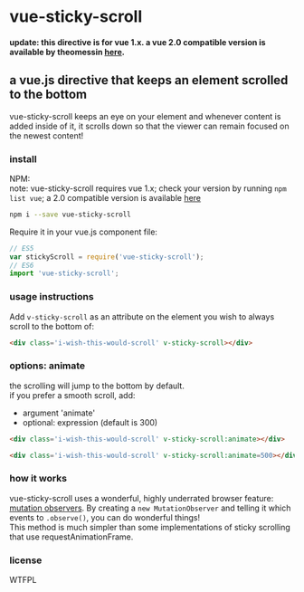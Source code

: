 # vue-sticky-scroll
#### update: this directive is for vue 1.x. a vue 2.0 compatible version is available by theomessin [here](https://github.com/theomessin/vue-chat-scroll).  
## a vue.js directive that keeps an element scrolled to the bottom


vue-sticky-scroll keeps an eye on your element and whenever content is added inside of it, it scrolls down so that the viewer can remain focused on the newest content!  


### install  

NPM:  
note: vue-sticky-scroll requires vue 1.x; check your version by running `npm list vue`; a 2.0 compatible version is available [here](https://github.com/theomessin/vue-chat-scroll)  
```bash
npm i --save vue-sticky-scroll
```
Require it in your vue.js component file:

```javascript
// ES5
var stickyScroll = require('vue-sticky-scroll');
// ES6
import 'vue-sticky-scroll';
```

### usage instructions  

Add `v-sticky-scroll` as an attribute on the element you wish to always scroll to the bottom of:

```html
<div class='i-wish-this-would-scroll' v-sticky-scroll></div>
```

### options: animate

the scrolling will jump to the bottom by default.   
if you prefer a smooth scroll, add:
- argument 'animate'
- optional: expression <numOfMilliseconds> (default is 300)

```html
<div class='i-wish-this-would-scroll' v-sticky-scroll:animate></div>

<div class='i-wish-this-would-scroll' v-sticky-scroll:animate=500></div>
```


### how it works

vue-sticky-scroll uses a wonderful, highly underrated browser feature: [mutation observers](https://developer.mozilla.org/en/docs/Web/API/MutationObserver). By creating a `new MutationObserver` and telling it which events to `.observe()`, you can do wonderful things!  
This method is much simpler than some implementations of sticky scrolling that use requestAnimationFrame.

### license

WTFPL
